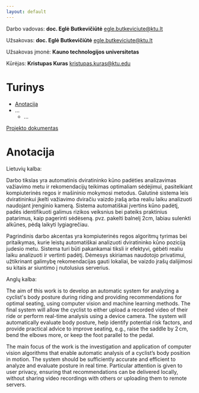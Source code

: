 ```yaml
---
layout: default
---
```


Darbo vadovas: **doc. Eglė Butkevičiūtė** egle.butkeviciute@ktu.lt

Užsakovas: **doc. Eglė Butkevičiūtė** egle.butkeviciute@ktu.lt

Užsakovas įmonė: **Kauno technologijos universitetas**

Kūrėjas: **Kristupas Kuras** kristupas.kuras@ktu.edu

# Turinys

- [Anotacija](#anotacija)
- ...
  - ...

[Projekto dokumentas](https://ktuedu-my.sharepoint.com/:w:/g/personal/krikur_ktu_lt/EdhPkd7egZpBnOx2DI_JOnEBKeZr69ulLCqFfdyeY_HaFg?e=8ODkdp)

# Anotacija

Lietuvių kalba:

Darbo tikslas yra automatinis dviratininko kūno padėties analizavimas važiavimo metu ir rekomendacijų teikimas optimaliam sėdėjimui, pasitelkiant kompiuterinės regos ir mašininio mokymosi metodus. Galutinė sistema leis dviratininkui įkelti važiavimo dviračiu vaizdo įrašą arba realiu laiku analizuoti naudojant įrenginio kamerą. Sistema automatiškai įvertins kūno padėtį, padės identifikuoti galimus rizikos veiksnius bei pateiks praktinius patarimus, kaip pagerinti sėdėseną. pvz. pakelti balnelį 2cm, labiau sulenkti alkūnes, pėdą laikyti lygiagrečiau.

Pagrindinis darbo akcentas yra kompiuterinės regos algoritmų tyrimas bei pritaikymas, kurie leistų automatiškai analizuoti dviratininko kūno poziciją judesio metu. Sistema turi būti pakankamai tiksli ir efektyvi, gėbėti realiu laiku analizuoti ir vertinti padėtį. Dėmesys skiriamas naudotojo privatimui, užtikrinant galimybę rekomendacijas gauti lokaliai, be vaizdo įrašų dalijimosi su kitais ar siuntimo į nutolusius serverius.

Anglų kalba:

The aim of this work is to develop an automatic system for analyzing a cyclist's body posture during riding and providing recommendations for optimal seating, using computer vision and machine learning methods. The final system will allow the cyclist to either upload a recorded video of their ride or perform real-time analysis using a device camera. The system will automatically evaluate body posture, help identify potential risk factors, and provide practical advice to improve seating, e.g., raise the saddle by 2 cm, bend the elbows more, or keep the foot parallel to the pedal.

The main focus of the work is the investigation and application of computer vision algorithms that enable automatic analysis of a cyclist’s body position in motion. The system should be sufficiently accurate and efficient to analyze and evaluate posture in real time. Particular attention is given to user privacy, ensuring that recommendations can be delivered locally, without sharing video recordings with others or uploading them to remote servers.
